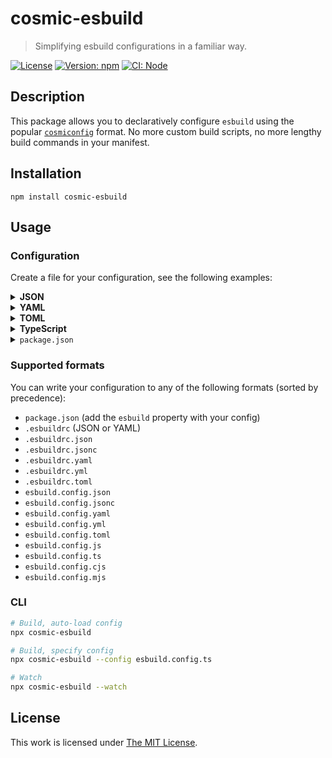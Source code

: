 # cosmic-esbuild

> Simplifying esbuild configurations in a familiar way.

[![License](https://img.shields.io/github/license/idleberg/cosmic-esbuild?color=blue&style=for-the-badge)](https://github.com/idleberg/cosmic-esbuild/blob/main/LICENSE)
[![Version: npm](https://img.shields.io/npm/v/cosmic-esbuild?style=for-the-badge)](https://www.npmjs.org/package/cosmic-esbuild)
[![CI: Node](https://img.shields.io/github/actions/workflow/status/idleberg/cosmic-esbuild/node.yml?logo=nodedotjs&logoColor=white&style=for-the-badge)](https://github.com/idleberg/cosmic-esbuild/actions/workflows/node.yml)

## Description

This package allows you to declaratively configure `esbuild` using the popular [`cosmiconfig`](https://github.com/cosmiconfig/cosmiconfig) format. No more custom build scripts, no more lengthy build commands in your manifest.

## Installation

```shell
npm install cosmic-esbuild
```

## Usage

### Configuration

Create a file for your configuration, see the following examples:

<details>
<summary><strong>JSON</strong></summary>

```json
{
	"bundle": true,
	"entryPoints": ["app.js"],
	"outdir": "lib",
	"sourcemap": "external"
}
```

</details>

<details>
<summary><strong>YAML</strong></summary>

```yaml
bundle: true
entryPoints:
  - "app.js"
outdir: "lib"
sourcemap: "external"
```

</details>

<details>
<summary><strong>TOML</strong></summary>

```toml
bundle = true
entryPoints = [ "app.js" ]
outdir = "lib"
sourcemap = "external"
```

</details>

<details>
<summary><strong>TypeScript</strong></summary>

```typescript
import type { BuildOptions } from "esbuild";

const config = {
	bundle: true,
	entryPoints: ["app.js"],
	outdir: "dist",
	sourcemap: "external",
} satisfies BuildOptions;

export default config;
```

</details>

<details>
<summary><code>package.json</code></summary>

This is an extended example that also includes possible scripts

```json
{
	"name": "your-package",
	"scripts": {
		"build": "cosmic-esbuild",
		"dev": "cosmic-esbuild --watch"
	},
	"esbuild": {
		"bundle": true,
		"entryPoints": ["app.js"],
		"outdir": "lib",
		"sourcemap": "external"
	}
}
```

</details>

### Supported formats

You can write your configuration to any of the following formats (sorted by precedence):

- `package.json` (add the `esbuild` property with your config)
- `.esbuildrc` (JSON or YAML)
- `.esbuildrc.json`
- `.esbuildrc.jsonc`
- `.esbuildrc.yaml`
- `.esbuildrc.yml`
- `.esbuildrc.toml`
- `esbuild.config.json`
- `esbuild.config.jsonc`
- `esbuild.config.yaml`
- `esbuild.config.yml`
- `esbuild.config.toml`
- `esbuild.config.js`
- `esbuild.config.ts`
- `esbuild.config.cjs`
- `esbuild.config.mjs`

### CLI

```sh
# Build, auto-load config
npx cosmic-esbuild

# Build, specify config
npx cosmic-esbuild --config esbuild.config.ts

# Watch
npx cosmic-esbuild --watch
```

## License

This work is licensed under [The MIT License](LICENSE).
